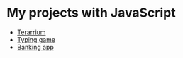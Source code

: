 # My projects with JavaScript

- [Terarrium](terrarium)
- [Typing game](typing-game)
- [Banking app](banking-app)
